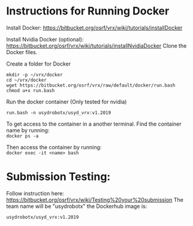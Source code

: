 # Instructions for Running Docker

Install Docker:
https://bitbucket.org/osrf/vrx/wiki/tutorials/installDocker

Install Nvidia Docker (optional):
https://bitbucket.org/osrf/vrx/wiki/tutorials/installNvidiaDocker
Clone the Docker files.

Create a folder for Docker

```
mkdir -p ~/vrx/docker
cd ~/vrx/docker
wget https://bitbucket.org/osrf/vrx/raw/default/docker/run.bash
chmod u+x run.bash
```

Run the docker container
(Only tested for nvidia)

```
run.bash -n usydrobotx/usyd_vrx:v1.2019
```

To get access to the container in a another terminal.
Find the container name by running:\
`docker ps -a`

Then access the container by running:\
`docker exec -it <name> bash`

# Submission Testing:
Follow instruction here:
https://bitbucket.org/osrf/vrx/wiki/Testing%20your%20submission
The team name will be "usydrobotx"
the Dockerhub image is:
```
usydrobotx/usyd_vrx:v1.2019
```
